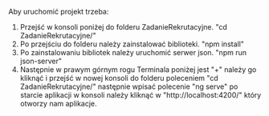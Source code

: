 Aby uruchomić projekt trzeba:

1. Przejść w konsoli poniżej do folderu ZadanieRekrutacyjne. "cd ZadanieRekrutacyjne/"
2. Po przejściu do folderu należy zainstalować biblioteki. "npm install"
3. Po zainstalowaniu bibliotek należy uruchomić serwer json. "npm run json-server"
4. Następnie w prawym górnym rogu Terminala poniżej jest "+" należy go kliknąć i przejść w nowej konsoli do folderu poleceniem 
"cd ZadanieRekrutacyjne/" następnie wpisać polecenie "ng serve" po starcie aplikacji w konsoli należy kliknąć w "http://localhost:4200/" który otworzy nam aplikacje.